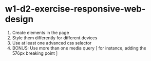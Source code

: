 # w1-d2-exercise-responsive-web-design

1. Create elements in the page
2. Style them differently for different devices
3. Use at least one advanced css selector
4. BONUS: Use more than one media query [ for instance, adding the 576px breaking point ]
